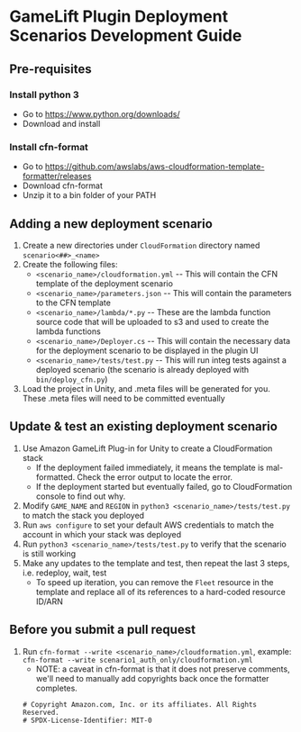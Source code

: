 # GameLift Plugin Deployment Scenarios Development Guide

## Pre-requisites

### Install python 3

* Go to https://www.python.org/downloads/
* Download and install

### Install cfn-format

* Go to https://github.com/awslabs/aws-cloudformation-template-formatter/releases
* Download cfn-format
* Unzip it to a bin folder of your PATH

## Adding a new deployment scenario

1. Create a new directories under `CloudFormation` directory named `scenario<##>_<name>`
1. Create the following files:
   * `<scenario_name>/cloudformation.yml` -- This will contain the CFN template of the deployment scenario
   * `<scenario_name>/parameters.json` -- This will contain the parameters to the CFN template
   * `<scenario_name>/lambda/*.py` -- These are the lambda function source code that will be uploaded to s3 and used to create the lambda functions
   * `<scenario_name>/Deployer.cs` -- This will contain the necessary data for the deployment scenario to be displayed in the plugin UI
   * `<scenario_name>/tests/test.py` -- This will run integ tests against a deployed scenario (the scenario is already deployed with `bin/deploy_cfn.py`)
1. Load the project in Unity, and .meta files will be generated for you. These .meta files will need to be committed eventually

## Update & test an existing deployment scenario

1. Use Amazon GameLift Plug-in for Unity to create a CloudFormation stack
    * If the deployment failed immediately, it means the template is mal-formatted. Check the error output to locate the error.
    * If the deployment started but eventually failed, go to CloudFormation console to find out why.
1. Modify `GAME_NAME` and `REGION` in `python3 <scenario_name>/tests/test.py` to match the stack you deployed
1. Run `aws configure` to set your default AWS credentials to match the account in which your stack was deployed
1. Run `python3 <scenario_name>/tests/test.py` to verify that the scenario is still working
1. Make any updates to the template and test, then repeat the last 3 steps, i.e. redeploy, wait, test
    * To speed up iteration, you can remove the `Fleet` resource in the template and replace all of its references to a hard-coded resource ID/ARN

## Before you submit a pull request

1. Run `cfn-format --write <scenario_name>/cloudformation.yml`, example: `cfn-format --write scenario1_auth_only/cloudformation.yml`
   * NOTE: a caveat in cfn-format is that it does not preserve comments, we'll need to manually add copyrights back once the formatter completes.
   ```
   # Copyright Amazon.com, Inc. or its affiliates. All Rights Reserved.
   # SPDX-License-Identifier: MIT-0
   ```
